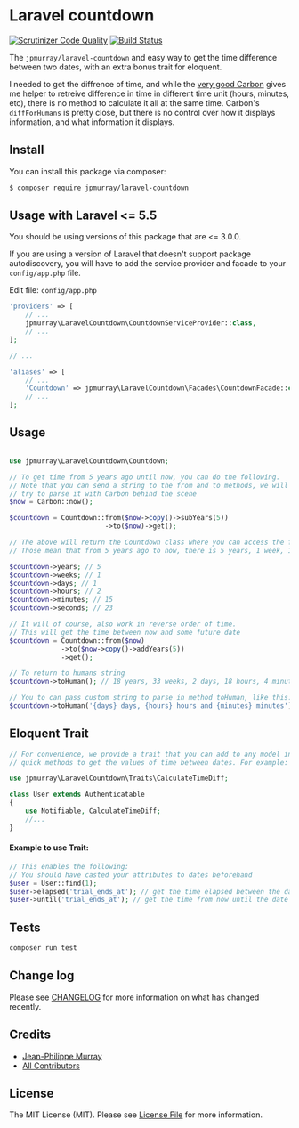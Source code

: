 # Laravel countdown

[![Scrutinizer Code Quality](https://scrutinizer-ci.com/g/jpmurray/laravel-countdown/badges/quality-score.png?b=master)](https://scrutinizer-ci.com/g/jpmurray/laravel-countdown/?branch=master)
[![Build Status](https://scrutinizer-ci.com/g/jpmurray/laravel-countdown/badges/build.png?b=master)](https://scrutinizer-ci.com/g/jpmurray/laravel-countdown/build-status/master)

The `jpmurray/laravel-countdown` and easy way to get the time difference between two dates, with an extra bonus trait for eloquent.

I needed to get the diffrence of time, and while the [very good Carbon](https://github.com/briannesbitt/carbon) gives me helper to retreive difference in time in different time unit (hours, minutes, etc), there is no method to calculate it all at the same time. Carbon's `diffForHumans` is pretty close, but there is no control over how it displays information, and what information it displays.

## Install

You can install this package via composer:

```bash
$ composer require jpmurray/laravel-countdown
```

## Usage with Laravel <= 5.5

You should be using versions of this package that are <= 3.0.0.

If you are using a version of Laravel that doesn't support package autodiscovery, you will have to add the service provider and facade to your `config/app.php` file.

Edit file: `config/app.php`

```php
'providers' => [
    // ...
    jpmurray\LaravelCountdown\CountdownServiceProvider::class,
    // ...
];

// ...

'aliases' => [
    // ...
    'Countdown' => jpmurray\LaravelCountdown\Facades\CountdownFacade::class,
    // ...
];
```

## Usage

```php

use jpmurray\LaravelCountdown\Countdown;

// To get time from 5 years ago until now, you can do the following.
// Note that you can send a string to the from and to methods, we will
// try to parse it with Carbon behind the scene
$now = Carbon::now();

$countdown = Countdown::from($now->copy()->subYears(5))
                        ->to($now)->get();

// The above will return the Countdown class where you can access the following values.
// Those mean that from 5 years ago to now, there is 5 years, 1 week, 1 day, 2 hours 15 minutes and 23 seconds

$countdown->years; // 5
$countdown->weeks; // 1
$countdown->days; // 1
$countdown->hours; // 2
$countdown->minutes; // 15
$countdown->seconds; // 23

// It will of course, also work in reverse order of time.
// This will get the time between now and some future date
$countdown = Countdown::from($now)
             ->to($now->copy()->addYears(5))
             ->get();

// To return to humans string
$countdown->toHuman(); // 18 years, 33 weeks, 2 days, 18 hours, 4 minutes and 35 seconds

// You to can pass custom string to parse in method toHuman, like this:
$countdown->toHuman('{days} days, {hours} hours and {minutes} minutes'); // 2 days, 18 hours, 4 minutes
```

## Eloquent Trait

```php
// For convenience, we provide a trait that you can add to any model in your Laravel app that provides
// quick methods to get the values of time between dates. For example:

use jpmurray\LaravelCountdown\Traits\CalculateTimeDiff;

class User extends Authenticatable
{
    use Notifiable, CalculateTimeDiff;
    //...
}
```

#### Example to use Trait:

```php
// This enables the following:
// You should have casted your attributes to dates beforehand
$user = User::find(1);
$user->elapsed('trial_ends_at'); // get the time elapsed between the date in attribute trial_ends_at to now
$user->until('trial_ends_at'); // get the time from now until the date in attribute trial_ends_at
```

## Tests

```bash
composer run test
```

## Change log

Please see [CHANGELOG](changelog.MD) for more information on what has changed recently.

## Credits

- [Jean-Philippe Murray](https://github.com/jpmurray)
- [All Contributors](../../contributors)

## License

The MIT License (MIT). Please see [License File](LICENSE.md) for more information.
